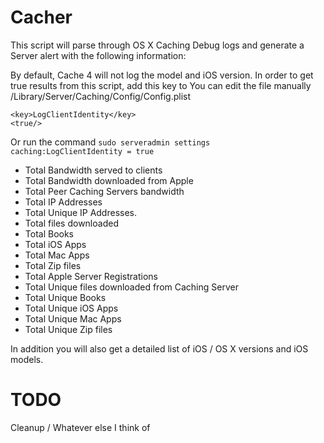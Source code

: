 # Cacher
This script will parse through OS X Caching Debug logs and generate a Server alert with the following information:

By default, Cache 4 will not log the model and iOS version. In order to get true results from this script, add this key to 
You can edit the file manually
/Library/Server/Caching/Config/Config.plist

	<key>LogClientIdentity</key>
	<true/>
Or run the command
`sudo serveradmin settings caching:LogClientIdentity = true`

- Total Bandwidth served to clients
- Total Bandwidth downloaded from Apple
- Total Peer Caching Servers bandwidth
- Total IP Addresses
- Total Unique IP Addresses.
- Total files downloaded
- Total Books
- Total iOS Apps
- Total Mac Apps
- Total Zip files
- Total Apple Server Registrations
- Total Unique files downloaded from Caching Server
- Total Unique Books
- Total Unique iOS Apps
- Total Unique Mac Apps
- Total Unique Zip files

In addition you will also get a detailed list of iOS / OS X versions and iOS models.

# TODO
Cleanup / Whatever else I think of
